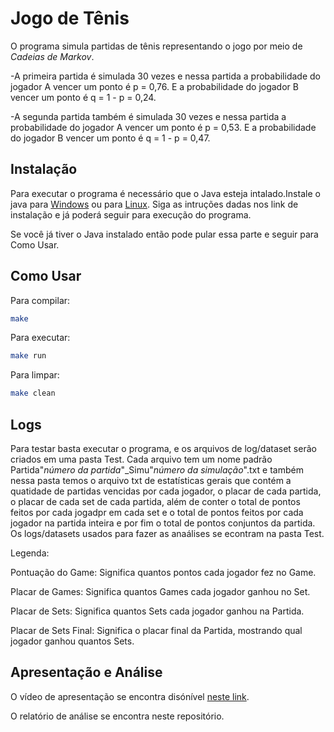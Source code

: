 # Jogo de Tênis

O programa simula partidas de tênis representando o jogo por meio de _Cadeias de Markov_. 

  -A primeira partida é simulada 30 vezes e nessa partida a probabilidade do jogador A vencer um ponto é p = 0,76. E a probabilidade do jogador B vencer um ponto é q = 1 - p = 0,24.
  
  -A segunda partida também é simulada 30 vezes e nessa partida a probabilidade do jogador A vencer um ponto é p = 0,53. E a probabilidade do jogador B vencer um ponto é q = 1 - p = 0,47.

## Instalação
Para executar o programa é necessário que o Java esteja intalado.Instale o java para [Windows](https://www.java.com/pt-BR/download/ie_manual.jsp?locale=pt_BR) ou para [Linux](https://www.java.com/pt-BR/download/). Siga as intruções dadas nos link de instalação e já poderá seguir para execução do programa.

Se você já tiver o Java instalado então pode pular essa parte e seguir para Como Usar.


## Como Usar

Para compilar: 
```bash
make
```
Para executar: 
```bash
make run
```
Para limpar: 
```bash
make clean
```
## Logs
Para testar basta executar o programa, e os arquivos de log/dataset serão criados em uma pasta Test. Cada arquivo tem um nome padrão Partida"_número da partida_"_Simu"_número da simulação_".txt e também nessa pasta temos o arquivo txt de estatísticas gerais que contém a quatidade de partidas vencidas por cada jogador, o placar de cada partida, o placar de cada set de cada partida, além de conter o total de pontos feitos por cada jogadpr em cada set e o total de pontos feitos por cada jogador na partida inteira e por fim o total de pontos conjuntos da partida. Os logs/datasets usados para fazer as anaálises se econtram na pasta Test. 

Legenda:

Pontuação do Game: Significa quantos pontos cada jogador fez no Game.

Placar de Games: Significa quantos Games cada jogador ganhou no Set.

Placar de Sets: Significa quantos Sets cada jogador ganhou na Partida.

Placar de Sets Final: Significa o placar final da Partida, mostrando qual jogador ganhou quantos Sets.

## Apresentação e Análise
O vídeo de apresentação se encontra disónível [neste link]().

O relatório de análise se encontra neste repositório.
